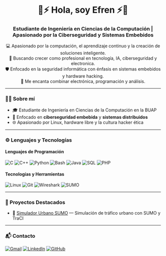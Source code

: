 <h1 align="center">🔐⚡ Hola, soy Efren ⚡🔐</h1>
<h3 align="center">Estudiante de Ingeniería en Ciencias de la Computación | Apasionado por la Ciberseguridad y Sistemas Embebidos</h3>

<p align="center">
  💻 Apasionado por la computación, el aprendizaje continuo y la creación de soluciones inteligente.<br>
  🚀 Buscando crecer como profesional en tecnología, IA, ciberseguridad y electronica.<br>
  🛡️ Enfocado en la seguridad informática con énfasis en sistemas embebidos y hardware hacking.<br>
  🔧 Me encanta combinar electrónica, programación y análisis. <br>
</p>

---

### 👨‍💻 Sobre mí
- 🎓 Estudiante de Ingeniería en Ciencias de la Computación en la BUAP
- 🔬 Enfocado en **ciberseguridad embebida** y **sistemas distribuidos**
- 🌐 Apasionado por Linux, hardware libre y la cultura hacker ética

---

### ⚙️ Lenguajes y Tecnologías

#### Lenguajes de Programación
![C](https://img.shields.io/badge/-C-00599C?style=for-the-badge&logo=c&logoColor=white)
![C++](https://img.shields.io/badge/-C++-00599C?style=for-the-badge&logo=c%2b%2b&logoColor=white)
![Python](https://img.shields.io/badge/-Python-3776AB?style=for-the-badge&logo=python&logoColor=white)
![Bash](https://img.shields.io/badge/-Bash-121011?style=for-the-badge&logo=gnubash&logoColor=white)
![Java](https://img.shields.io/badge/-Java-007396?style=for-the-badge&logo=java&logoColor=white)
![SQL](https://img.shields.io/badge/-SQL-007396?style=for-the-badge&logo=sql&logoColor=white)
![PHP](https://img.shields.io/badge/-PHP-007396?style=for-the-badge&logo=php&logoColor=white)

#### Tecnologías y Herramientas
![Linux](https://img.shields.io/badge/-Linux-FCC624?style=for-the-badge&logo=linux&logoColor=black)
![Git](https://img.shields.io/badge/-Git-F05032?style=for-the-badge&logo=git&logoColor=white)
![Wireshark](https://img.shields.io/badge/-Wireshark-1679A7?style=for-the-badge&logo=wireshark&logoColor=white)
![SUMO](https://img.shields.io/badge/-SUMO-005571?style=for-the-badge&logo=data&logoColor=white)

---

### 📡 Proyectos Destacados

- 🚦 [Simulador Urbano SUMO](https://github.com/efren-78/simulador-urbano) — Simulación de tráfico urbano con SUMO y TraCI

---

### 📬 Contacto

[![Gmail](https://img.shields.io/badge/-Gmail-EA4335?style=for-the-badge&logo=gmail&logoColor=white)](mailto:curiefren78@gmail.com)
[![LinkedIn](https://img.shields.io/badge/-LinkedIn-0077B5?style=for-the-badge&logo=linkedin&logoColor=white)](https://www.linkedin.com/in/efren-curi-6a232134b/)
[![GitHub](https://img.shields.io/badge/-GitHub-181717?style=for-the-badge&logo=github&logoColor=white)](https://github.com/efren-78)


